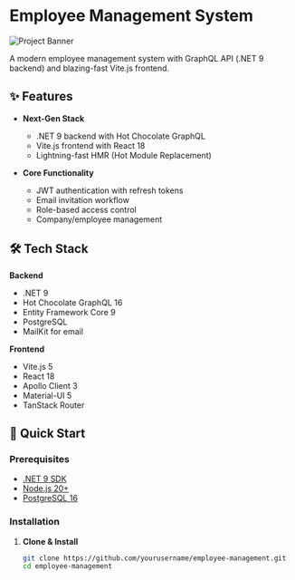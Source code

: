 # Employee Management System

![Project Banner](https://placehold.co/1200x400?text=Employee+Management+System+.NET+9+%2B+Vite)

A modern employee management system with GraphQL API (.NET 9 backend) and blazing-fast Vite.js frontend.

## ✨ Features

- **Next-Gen Stack**
  - .NET 9 backend with Hot Chocolate GraphQL
  - Vite.js frontend with React 18
  - Lightning-fast HMR (Hot Module Replacement)

- **Core Functionality**
  - JWT authentication with refresh tokens
  - Email invitation workflow
  - Role-based access control
  - Company/employee management

## 🛠️ Tech Stack

**Backend**
- .NET 9
- Hot Chocolate GraphQL 16
- Entity Framework Core 9
- PostgreSQL
- MailKit for email

**Frontend**
- Vite.js 5
- React 18
- Apollo Client 3
- Material-UI 5
- TanStack Router

## 🚀 Quick Start

### Prerequisites
- [.NET 9 SDK](https://dotnet.microsoft.com/download/dotnet/9.0)
- [Node.js 20+](https://nodejs.org/)
- [PostgreSQL 16](https://www.postgresql.org/download/)

### Installation

1. **Clone & Install**
   ```bash
   git clone https://github.com/yourusername/employee-management.git
   cd employee-management
